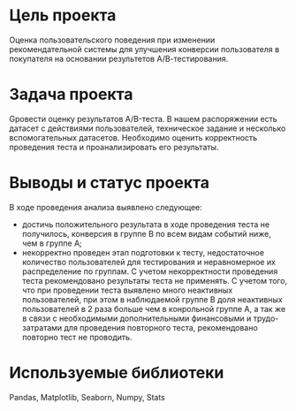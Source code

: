 # Цель проекта
Оценка пользовательского поведения при изменении рекомендательной системы для улучшения конверсии пользователя в покупателя на основании результетов А/В-тестирования.
# Задача проекта
Gровести оценку результатов A/B-теста. В нашем распоряжении есть датасет с действиями пользователей, техническое задание и несколько вспомогательных датасетов. Необходимо оценить корректность проведения теста и проанализировать его результаты.
# Выводы и статус проекта
В ходе проведения анализа выявлено следующее:
- достичь положительного результата в ходе проведения теста не получилось, конверсия в группе В по всем видам событий ниже, чем в группе А;
- некорректно проведен этап подготовки к тесту, недостаточное количество пользователей для тестирования и неравномерное их распределение по группам.
С учетом некорректности проведения теста рекомендовано результаты теста не применять.
С учетом того, что при проведении теста выявлено много неактивных пользователей, при этом в наблюдаемой группе В доля неактивных пользователей в 2 раза больше чем в конрольной группе А, а так же в связи с необходимыми дополнительными финансовыми и трудо- затратами для проведения повторного теста, рекомендовано повторно тест не проводить.
# Используемые библиотеки
Pandas, Matplotlib, Seaborn, Numpy, Stats

